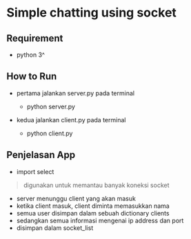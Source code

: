 # Simple chatting using socket

## Requirement

- python 3^

## How to Run

* pertama jalankan server.py pada terminal

  * python server.py

* kedua jalankan client.py pada terminal

  * python client.py

## Penjelasan App
- import select 
> digunakan untuk memantau banyak koneksi socket
- server menunggu client yang akan masuk
- ketika client masuk, client diminta memasukkan nama 
- semua user disimpan dalam sebuah dictionary clients
- sedangkan semua informasi mengenai ip address dan port 
- disimpan dalam socket_list